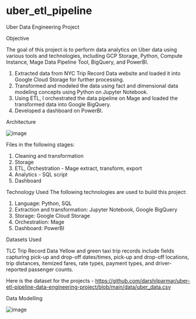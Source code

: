 # uber_etl_pipeline
Uber Data Engineering Project

Objective

The goal of this project is to perform data analytics on Uber data using various tools and technologies, including GCP Storage, Python,
Compute Instance, Mage Data Pipeline Tool, BigQuery, and PowerBI.

1. Extracted data from NYC Trip Record Data website and loaded it into Google Cloud Storage for further processing.
2. Transformed and modeled the data using fact and dimensional data modeling concepts using Python on Jupyter Notebook.
3. Using ETL, I orchestrated the data pipeline on Mage and loaded the transformed data into Google BigQuery.
4. Developed a dashboard on PowerBI.

Architecture

![image](https://github.com/salmah52/uber_etl_pipeline/assets/44398948/ae2afe4b-3484-40f5-aff2-7a7f16d07592)

Files in the following stages:

 1. Cleaning and transformation 
 2. Storage
 3. ETL, Orchestration - Mage extract, transform, export
 4. Analytics - SQL script
 5. Dashboard

Technology Used
The following technologies are used to build this project:

1. Language: Python, SQL
2. Extraction and transformation: Jupyter Notebook, Google BigQuery
3. Storage: Google Cloud Storage
4. Orchestration: Mage
5. Dashboard: PowerBI


Datasets Used

TLC Trip Record Data Yellow and green taxi trip records include fields capturing pick-up and drop-off dates/times, pick-up and drop-off locations,
trip distances, itemized fares, rate types, payment types, and driver-reported passenger counts.

Here is the dataset for the projects - https://github.com/darshilparmar/uber-etl-pipeline-data-engineering-project/blob/main/data/uber_data.csv


Data Modelling

![image](https://github.com/salmah52/uber_etl_pipeline/assets/44398948/7eefea8a-67ba-43d9-833e-64ad9b388649)






